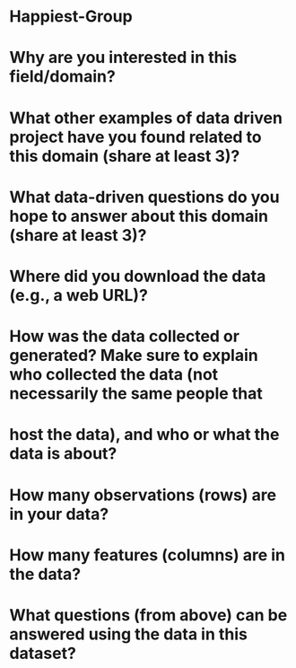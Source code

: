 # Happiest-Group

# Why are you interested in this field/domain?
# What other examples of data driven project have you found related to this domain (share at least 3)?
# What data-driven questions do you hope to answer about this domain (share at least 3)?

# Where did you download the data (e.g., a web URL)?
# How was the data collected or generated? Make sure to explain who collected the data (not necessarily the same people that 
# host the data), and who or what the data is about?
# How many observations (rows) are in your data?
# How many features (columns) are in the data?
# What questions (from above) can be answered using the data in this dataset?

